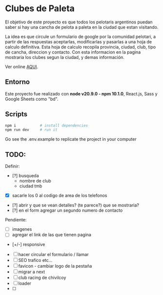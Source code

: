 # Clubes de Paleta

El objetivo de este proyecto es que todos los pelotaris argentinos puedan saber si hay una cancha de pelota a paleta en la ciudad que estan visitando.

La idea es que circule un formulario de google por la comunidad pelotari, a partir de las respuestas aceptarlas, modificarlas y pasarlas a una hoja de calculo definitiva. Esta hoja de calculo recopila provincia, ciudad, club, tipo de cancha, direccion y contacto.
Con esta informacion en la pagina mostraria los clubes segun la ciudad, y demas información.

Ver online [AQUI](https://clubes-paleta.vercel.app/).

## Entorno

Este proyecto fue realizado con **node v20.9.0 - npm 10.1.0**, React.js, Sass y Google Sheets como "bd".

## Scripts

```bash
npm i           # install dependencies
npm run dev     # run it
```

Go see the .env.example to replicate the project in your computer


## TODO:

Definir:
- [?] busqueda
    - nombre de club
    - ciudad tmb
- [x] sacarle los 0 al codigo de area de los telefonos

- [?] abrir y que se vean detalles? (te parece?) que se mostraria?
- [?] en el form agregar un segundo numero de contacto

Pendiente:
- [ ] imagenes
- [ ] agregar el link de las que tienen pagina
- [+/-] responsive
- [ ] hacer circular el formulario / llamar
- [ ] SEO trafico etc...
- [ ] favicon - cambiar logo de la pestaña
- [ ] migrar a next
- [ ] club racing de chivilcoy
- [ ] loader
- [ ] 